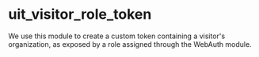 # uit_visitor_role_token

We use this module to create a custom token containing a visitor's organization, as exposed by a role assigned through the WebAuth module.
